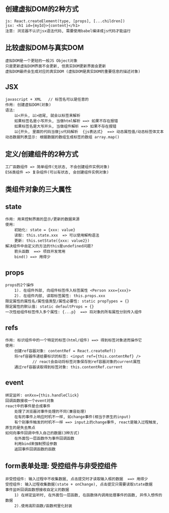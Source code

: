 ## 创建虚拟DOM的2种方式
	js: React.createElement(type, [props], [...children])
	jsx: <h1 id={myId}>{content}</h1>
	注意: 浏览器不认识jsx语法代码, 需要使用babel编译成js代码才能运行

## 比较虚拟DOM与真实DOM
	虚拟DOM是一个更轻的一般JS Object对象
	只是更新虚拟DOM界面不会更新, 但真实DOM更新界面会更新
	虚拟DOM最终会生成对应的真实DOM (虚拟DOM是真实DOM的重要信息的描述对象)

## JSX
	javascript + XML   // 标签名可以是任意的
	作用: 创建虚拟DOM(对象)
	语法:
		以<开头, 以>结尾, 就会以标签来解析
		如果标签名是小写开头, 当做html解析 ==> 如果不存在报错
		如果标签名是大写开头, 当做组件解析 ==> 如果不存在报错
		以{开头, 里面的代码当做js代码解析  {js表达式}  ==> 动态属性值/动态标签体文本
	动态数据列表显示: 根据数据的数组生成标签的数组 array.map()

## 定义/创建组件的2种方式
	工厂函数组件 => 简单组件(无状态, 不会创建组件实例对象)
	ES6类组件 => 复杂组件(可以有状态, 会创建组件实例对象)

## 类组件对象的三大属性
## state
	作用: 用来控制界面的显示/更新的数据来源
	使用:
		初始化: state = {xxx: value}
		读取: this.state.xxx  => 可以使用解构语法
		更新: this.setState({xxx: value2})
	解决组件中自定义的方法的this是undefined问题?
		箭头函数  ==> 项目开发常用
		bind() ==> 用得少

## props
	props的2个操作
	    1). 在组件外部, 向组件标签传入标签属性 <Person xxx={xxx}>
	    2). 在组件内部, 读取标签属性: this.props.xxx
	限定属性的属性名/属性值类型/属性必要性: static propTypes = {}
	限定属性的默认值: static defaultProps = {}
	一次性给组件标签传入多个属性: {...p}  ==> 将对象的所有属性分别传入组件

## refs
	作用: 标识组件中的一个特定的标签(html/组件) ==> 得到标签对象进而操作它
	使用:
		创建ref容器对象: contentRef = React.createRef()
		将ref容器传递给要标识的标签: <input ref={this.contentRef} />  
				// react会自动将标签对象保存到ref容器对象的current属性
		通过ref容器读取得到标签对象: this.contentRef.current

## event
	绑定监听: onXxx={this.handleClick}
	回调函数接收一个event对象
	react中的事件是合成事件
       	处理了浏览器对事件处理的不同(兼容处理)
       	在有的事件上响应时机不一样, 如change事件(相当于原生的input)
		有个别事件触发的时机不一样 ==> input上的change事件, react是输入过程触发, 原生的是失去焦点
	如何向事件回调中传入自己的数据(3种方式)
		在外面包一层函数作为事件回调函数
		利用bind来强制预设参数
		返回事件回调函数的函数

## form表单处理: 受控组件与非受控组件
	非受控组件: 输入过程中不收集数据, 点击提交时才读取输入框的数据  ==> 用得少
	受控组件: 输入过程收集数据(state + onChange), 点击提交只需要读取state数据
	事件监听回调函数想接收自定义的数据
		1) 在绑定监听时, 在外面包一层函数, 在函数体内调用处理事件的函数, 并传入想传的数据
		2).使用高阶函数/函数柯里化封装